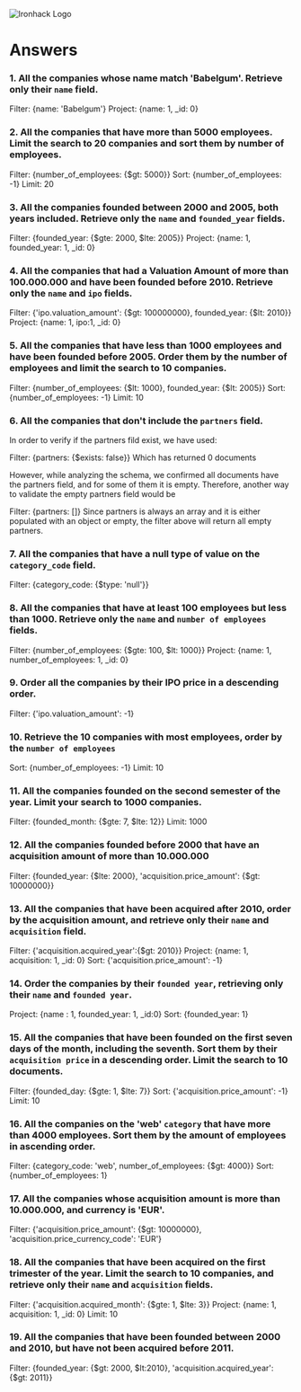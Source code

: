 ![Ironhack Logo](https://i.imgur.com/1QgrNNw.png)

# Answers

### 1. All the companies whose name match 'Babelgum'. Retrieve only their `name` field.

Filter: {name: 'Babelgum'}
Project: {name: 1, \_id: 0}

### 2. All the companies that have more than 5000 employees. Limit the search to 20 companies and sort them by **number of employees**.

Filter: {number_of_employees: {$gt: 5000}}
Sort: {number_of_employees: -1}
Limit: 20

### 3. All the companies founded between 2000 and 2005, both years included. Retrieve only the `name` and `founded_year` fields.

Filter: {founded_year: {$gte: 2000, $lte: 2005}}
Project: {name: 1, founded_year: 1, \_id: 0}

### 4. All the companies that had a Valuation Amount of more than 100.000.000 and have been founded before 2010. Retrieve only the `name` and `ipo` fields.

Filter: {'ipo.valuation_amount': {$gt: 100000000}, founded_year: {$lt: 2010}}
Project: {name: 1, ipo:1, \_id: 0}

### 5. All the companies that have less than 1000 employees and have been founded before 2005. Order them by the number of employees and limit the search to 10 companies.

Filter: {number_of_employees: {$lt: 1000}, founded_year: {$lt: 2005}}
Sort: {number_of_employees: -1}
Limit: 10

### 6. All the companies that don't include the `partners` field.

In order to verify if the partners fild exist, we have used:

Filter: {partners: {$exists: false}}
Which has returned 0 documents

However, while analyzing the schema, we confirmed all documents have the partners field, and for some of them it is empty.
Therefore, another way to validate the empty partners field would be

Filter: {partners: []}
Since partners is always an array and it is either populated with an object or empty, the filter above will return all
empty partners.

### 7. All the companies that have a null type of value on the `category_code` field.

Filter: {category_code: {$type: 'null'}}

### 8. All the companies that have at least 100 employees but less than 1000. Retrieve only the `name` and `number of employees` fields.

Filter: {number_of_employees: {$gte: 100, $lt: 1000}}
Project: {name: 1, number_of_employees: 1, \_id: 0}

### 9. Order all the companies by their IPO price in a descending order.

Filter: {'ipo.valuation_amount': -1}

### 10. Retrieve the 10 companies with most employees, order by the `number of employees`

Sort: {number_of_employees: -1}
Limit: 10

### 11. All the companies founded on the second semester of the year. Limit your search to 1000 companies.

Filter: {founded_month: {$gte: 7, $lte: 12}}
Limit: 1000

### 12. All the companies founded before 2000 that have an acquisition amount of more than 10.000.000

Filter: {founded_year: {$lte: 2000}, 'acquisition.price_amount': {$gt: 10000000}}

### 13. All the companies that have been acquired after 2010, order by the acquisition amount, and retrieve only their `name` and `acquisition` field.

Filter: {'acquisition.acquired_year':{$gt: 2010}}
Project: {name: 1, acquisition: 1, \_id: 0}
Sort: {'acquisition.price_amount': -1}

### 14. Order the companies by their `founded year`, retrieving only their `name` and `founded year`.

Project: {name : 1, founded_year: 1, \_id:0}
Sort: {founded_year: 1}

### 15. All the companies that have been founded on the first seven days of the month, including the seventh. Sort them by their `acquisition price` in a descending order. Limit the search to 10 documents.

Filter: {founded_day: {$gte: 1, $lte: 7}}
Sort: {'acquisition.price_amount': -1}
Limit: 10

### 16. All the companies on the 'web' `category` that have more than 4000 employees. Sort them by the amount of employees in ascending order.

Filter: {category_code: 'web', number_of_employees: {$gt: 4000}}
Sort: {number_of_employees: 1}

### 17. All the companies whose acquisition amount is more than 10.000.000, and currency is 'EUR'.

Filter: {'acquisition.price_amount': {$gt: 10000000}, 'acquisition.price_currency_code': 'EUR'}

### 18. All the companies that have been acquired on the first trimester of the year. Limit the search to 10 companies, and retrieve only their `name` and `acquisition` fields.

Filter: {'acquisition.acquired_month': {$gte: 1, $lte: 3}}
Project: {name: 1, acquisition: 1, \_id: 0}
Limit: 10

### 19. All the companies that have been founded between 2000 and 2010, but have not been acquired before 2011.

Filter: {founded_year: {$gt: 2000, $lt:2010}, 'acquisition.acquired_year': {$gt: 2011}}
